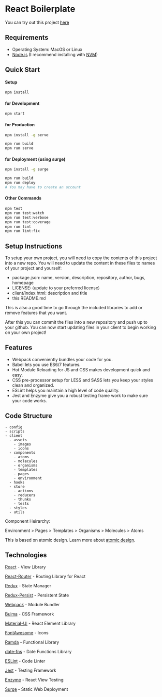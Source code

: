# React Boilerplate

You can try out this project [here](http://react-boilerplate.surge.sh)

## Requirements

* Operating System: MacOS or Linux
* [Node.js](https://nodejs.org/) (I recommend installing with [NVM](https://github.com/nvm-sh/nvm))

## Quick Start

#### Setup

```bash
npm install
```

#### for Development

```bash
npm start
```

#### for Production

```bash
npm install -g serve

npm run build
npm run serve
```

#### for Deployment (using surge)

```bash
npm install -g surge

npm run build
npm run deploy
# You may have to create an account

```

#### Other Commands

```bash
npm test
npm run test:watch
npm run test:verbose
npm run test:coverage
npm run lint
npm run lint:fix
```

## Setup Instructions

To setup your own project, you will need to copy the contents of this project into a new repo.
You will need to update the content in these files to names of your project and yourself:

* package.json: name, version, description, repository, author, bugs, homepage
* LICENSE: (update to your preferred license)
* client/index.html: description and title
* this README.md

This is also a good time to go through the included libraries to add or remove features that you want.

After this you can commit the files into a new repository and push up to your github.
You can now start updating files in your client to begin working on your own project!

## Features

* Webpack conveniently bundles your code for you.
* Babel lets you use ES6/7 features.
* Hot Module Reloading for JS and CSS makes development quick and easy.
* CSS pre-processor setup for LESS and SASS lets you keep your styles clean and organized.
* ESLint helps you maintain a high level of code quality.
* Jest and Enzyme give you a robust testing frame work to make sure your code works.

## Code Structure

```
- config
- scripts
- client
  - assets
    - images
    - icons
  - components
    - atoms
    - molecules
    - organisms
    - templates
    - pages
    - environment
  - hooks
  - store
    - actions
    - reducers
    - thunks
    - tests
  - styles
  - utils

```

Component Heirarchy:

Environment > Pages > Templates > Organisms > Molecules > Atoms

This is based on atomic design. Learn more about [atomic design](http://bradfrost.com/blog/post/atomic-web-design/).

## Technologies

[React](https://facebook.github.io/react/) - View Library

[React-Router](https://reacttraining.com/react-router/) - Routing Library for React

[Redux](http://redux.js.org/) - State Manager

[Redux-Persist](https://github.com/rt2zz/redux-persist) - Persistent State

[Webpack](https://webpack.github.io/) - Module Bundler

[Bulma](http://bulma.io/) - CSS Framework

[Material-UI](http://material-ui.com/) - React Element Library

[FontAwesome](http://fontawesome.io/) - Icons

[Ramda](http://ramdajs.com/) - Functional Library

[date-fns](https://date-fns.org/) - Date Functions Library

[ESLint](http://eslint.org/) - Code Linter

[Jest](https://jestjs.io/) - Testing Framework

[Enzyme](https://airbnb.io/enzyme/) - React View Testing

[Surge](https://surge.sh/) - Static Web Deployment
